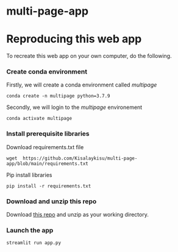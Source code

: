 # multi-page-app


# Reproducing this web app
To recreate this web app on your own computer, do the following.

### Create conda environment
Firstly, we will create a conda environment called *multipage*
```
conda create -n multipage python=3.7.9
```
Secondly, we will login to the *multipage* environement
```
conda activate multipage
```
### Install prerequisite libraries

Download requirements.txt file

```
wget  https://github.com/Kisalaykisu/multi-page-app/blob/main/requirements.txt

```

Pip install libraries
```
pip install -r requirements.txt
```

### Download and unzip this repo

Download [this repo](https://github.com/Kisalaykisu/multi-page-app.git) and unzip as your working directory.

###  Launch the app

```
streamlit run app.py
```
